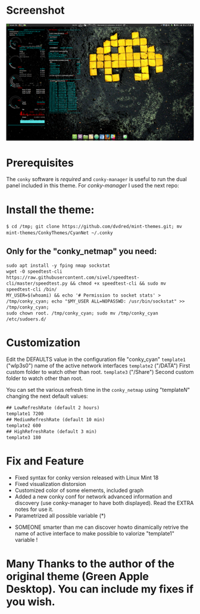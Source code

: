 # Screenshot
![screenshot.png](./screenshot.png)

# Prerequisites
The ```conky``` software is *required* and ```conky-manager``` is useful to run the dual panel included in this theme.
For *conky-manager* I used the next repo:


# Install the theme:
```$ cd /tmp; git clone https://github.com/dvdred/mint-themes.git; mv mint-themes/ConkyThemes/CyanNet ~/.conky```

## Only for the "conky_netmap" you need:

```
sudo apt install -y fping nmap sockstat
wget -O speedtest-cli https://raw.githubusercontent.com/sivel/speedtest-cli/master/speedtest.py && chmod +x speedtest-cli && sudo mv speedtest-cli /bin/
MY_USER=$(whoami) && echo '# Permission to socket stats' > /tmp/conky_cyan; echo "$MY_USER ALL=NOPASSWD: /usr/bin/sockstat" >> /tmp/conky_cyan;
sudo chown root. /tmp/conky_cyan; sudo mv /tmp/conky_cyan /etc/sudoers.d/
```

# Customization
Edit the DEFAULTS value in the configuration file "conky_cyan"
```template1``` ("wlp3s0") name of the active network interfaces
```template2``` ("/DATA") First custom folder to watch other than root.
```template3``` ("/Share") Second custom folder to watch other than root.

You can set the various refresh time in the ```conky_netmap``` using "template*N*" changing the next default values:

```
## LowRefreshRate (default 2 hours)
template1 7200
## MediumRefreshRate (default 10 min)
template2 600
## HighRefreshRate (default 3 min)
template3 180
```

# Fix and Feature

- Fixed syntax for conky version released with Linux Mint 18
- Fixed visualization distorsion
- Customized color of some elements, included graph
- Added a new conky conf for network advanced information and discovery (use conky-manager to have both displayed). Read the EXTRA notes for use it.
- Parametrized all possible variable (*)
* SOMEONE smarter than me can discover howto dinamically retrive the name of active interface to make possible to valorize "template1" variable !

# Many Thanks to the author of the original theme (Green Apple Desktop). You can include my fixes if you wish.
